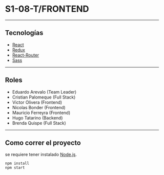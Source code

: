 
# S1-08-T/FRONTEND
---



## Tecnologías

- [React](https://reactjs.org/)
- [Redux](https://redux.js.org/)
- [React-Router](https://reactrouterdotcom.fly.dev/)
- [Sass](https://sass-lang.com/)
---

## Roles

- Eduardo Arevalo (Team Leader)
- Cristian Palomeque (Full Stack)
- Victor Olivera (Frontend)
- Nicolas Bonder (Frontend)
- Mauricio Ferreyra (Frontend)
- Hugo Tatarino (Backend)
- Brenda Quispe (Full Stack)
---

## Como correr el proyecto

se requiere tener instalado [Node.js](https://nodejs.org/en/).

```
npm install
npm start
```

